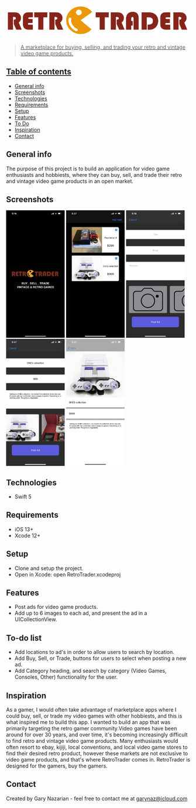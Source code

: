 <a href="https://www.garynazdev.com/"><img src = "images/Group@3x.png">

> A marketplace for buying, selling, and trading your retro and vintage video game products.

## Table of contents
* [General info](#general-info)
* [Screenshots](#screenshots)
* [Technologies](#technologies)
* [Requirements](#requirements)
* [Setup](#setup)
* [Features](#features)
* [To Do](#To-do-list)
* [Inspiration](#inspiration)
* [Contact](#contact)

## General info
The purpose of this project is to build an application for video game enthusiasts and hobbiests, where they can 
buy, sell, and trade their retro and vintage video game products in an open market.

## Screenshots
<img src="images/launchScreen.PNG" width=160> <img src="images/mainVC.PNG" width=160> <img src="images/newProduct.PNG" width=160> <img src="images/newProductComplete.PNG" width=160> <img src="images/descriptionVC.PNG" width=160>

## Technologies
* Swift 5
  
## Requirements
* iOS 13+
* Xcode 12+

## Setup
* Clone and setup the project.
* Open in Xcode: open RetroTrader.xcodeproj

## Features
* Post ads for video game products.
* Add up to 6 images to each ad, and present the ad in a UICollectionView.

## To-do list
* Add locations to ad's in order to allow users to search by location.
* Add Buy, Sell, or Trade, buttons for users to select when posting a new ad.
* Add Category heading, and search by category (Video Games, Consoles, Other) functionality for the user.


## Inspiration
As a gamer, I would often take advantage of marketplace apps where I could buy, sell, or trade my video games 
with other hobbiests, and this is what inspired me to build this app. I wanted to build an app that was primarily 
targeting the retro gamer community.Video games have been around for over 30 years, and over time, it's becoming 
increasingly difficult to find retro and vintage video game products. Many enthusiasts would often resort to ebay,
kijiji, local conventions, and local video game stores to find their desired retro product, however these markets 
are not exclusive to video game products, and that's where RetroTrader comes in. 
RetroTrader is designed for the gamers, buy the gamers. 

## Contact
Created by Gary Nazarian - feel free to contact me at garynaz@icloud.com
